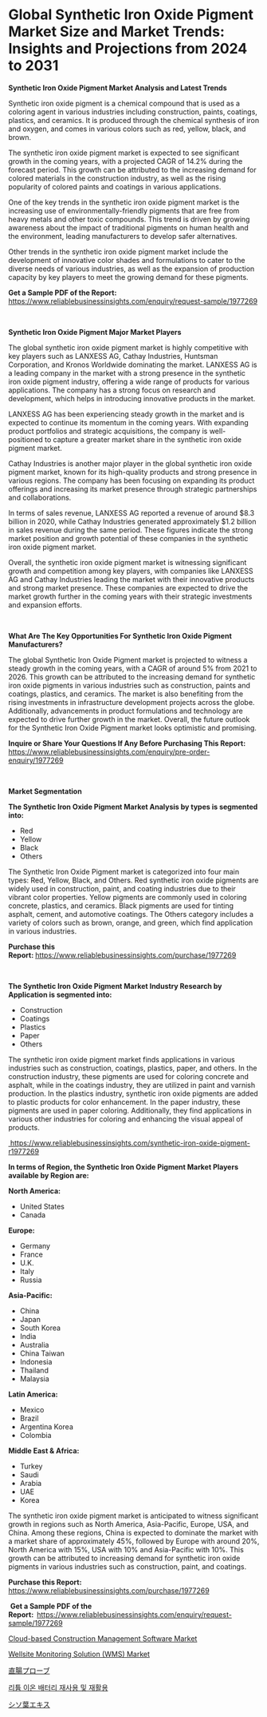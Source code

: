 <p><h1>Global Synthetic Iron Oxide Pigment Market Size and Market Trends: Insights and Projections from 2024 to 2031</h1></p><p><strong>Synthetic Iron Oxide Pigment Market Analysis and Latest Trends</strong></p>
<p><p>Synthetic iron oxide pigment is a chemical compound that is used as a coloring agent in various industries including construction, paints, coatings, plastics, and ceramics. It is produced through the chemical synthesis of iron and oxygen, and comes in various colors such as red, yellow, black, and brown.</p><p>The synthetic iron oxide pigment market is expected to see significant growth in the coming years, with a projected CAGR of 14.2% during the forecast period. This growth can be attributed to the increasing demand for colored materials in the construction industry, as well as the rising popularity of colored paints and coatings in various applications.</p><p>One of the key trends in the synthetic iron oxide pigment market is the increasing use of environmentally-friendly pigments that are free from heavy metals and other toxic compounds. This trend is driven by growing awareness about the impact of traditional pigments on human health and the environment, leading manufacturers to develop safer alternatives.</p><p>Other trends in the synthetic iron oxide pigment market include the development of innovative color shades and formulations to cater to the diverse needs of various industries, as well as the expansion of production capacity by key players to meet the growing demand for these pigments.</p></p>
<p><strong>Get a Sample PDF of the Report:&nbsp;</strong> <a href="https://www.reliablebusinessinsights.com/enquiry/request-sample/1977269">https://www.reliablebusinessinsights.com/enquiry/request-sample/1977269</a></p>
<p>&nbsp;</p>
<p><strong>Synthetic Iron Oxide Pigment Major Market Players</strong></p>
<p><p>The global synthetic iron oxide pigment market is highly competitive with key players such as LANXESS AG, Cathay Industries, Huntsman Corporation, and Kronos Worldwide dominating the market. LANXESS AG is a leading company in the market with a strong presence in the synthetic iron oxide pigment industry, offering a wide range of products for various applications. The company has a strong focus on research and development, which helps in introducing innovative products in the market.</p><p>LANXESS AG has been experiencing steady growth in the market and is expected to continue its momentum in the coming years. With expanding product portfolios and strategic acquisitions, the company is well-positioned to capture a greater market share in the synthetic iron oxide pigment market.</p><p>Cathay Industries is another major player in the global synthetic iron oxide pigment market, known for its high-quality products and strong presence in various regions. The company has been focusing on expanding its product offerings and increasing its market presence through strategic partnerships and collaborations.</p><p>In terms of sales revenue, LANXESS AG reported a revenue of around $8.3 billion in 2020, while Cathay Industries generated approximately $1.2 billion in sales revenue during the same period. These figures indicate the strong market position and growth potential of these companies in the synthetic iron oxide pigment market.</p><p>Overall, the synthetic iron oxide pigment market is witnessing significant growth and competition among key players, with companies like LANXESS AG and Cathay Industries leading the market with their innovative products and strong market presence. These companies are expected to drive the market growth further in the coming years with their strategic investments and expansion efforts.</p></p>
<p>&nbsp;</p>
<p><strong>What Are The Key Opportunities For Synthetic Iron Oxide Pigment Manufacturers?</strong></p>
<p><p>The global Synthetic Iron Oxide Pigment market is projected to witness a steady growth in the coming years, with a CAGR of around 5% from 2021 to 2026. This growth can be attributed to the increasing demand for synthetic iron oxide pigments in various industries such as construction, paints and coatings, plastics, and ceramics. The market is also benefiting from the rising investments in infrastructure development projects across the globe. Additionally, advancements in product formulations and technology are expected to drive further growth in the market. Overall, the future outlook for the Synthetic Iron Oxide Pigment market looks optimistic and promising.</p></p>
<p><strong>Inquire or Share Your Questions If Any Before Purchasing This Report:</strong> <a href="https://www.reliablebusinessinsights.com/enquiry/pre-order-enquiry/1977269">https://www.reliablebusinessinsights.com/enquiry/pre-order-enquiry/1977269</a></p>
<p>&nbsp;</p>
<p><strong>Market Segmentation</strong></p>
<p><strong>The Synthetic Iron Oxide Pigment Market Analysis by types is segmented into:</strong></p>
<p><ul><li>Red</li><li>Yellow</li><li>Black</li><li>Others</li></ul></p>
<p><p>The Synthetic Iron Oxide Pigment market is categorized into four main types: Red, Yellow, Black, and Others. Red synthetic iron oxide pigments are widely used in construction, paint, and coating industries due to their vibrant color properties. Yellow pigments are commonly used in coloring concrete, plastics, and ceramics. Black pigments are used for tinting asphalt, cement, and automotive coatings. The Others category includes a variety of colors such as brown, orange, and green, which find application in various industries.</p></p>
<p><strong>Purchase this Report:&nbsp;</strong><a href="https://www.reliablebusinessinsights.com/purchase/1977269">https://www.reliablebusinessinsights.com/purchase/1977269</a></p>
<p>&nbsp;</p>
<p><strong>The Synthetic Iron Oxide Pigment Market Industry Research by Application is segmented into:</strong></p>
<p><ul><li>Construction</li><li>Coatings</li><li>Plastics</li><li>Paper</li><li>Others</li></ul></p>
<p><p>The synthetic iron oxide pigment market finds applications in various industries such as construction, coatings, plastics, paper, and others. In the construction industry, these pigments are used for coloring concrete and asphalt, while in the coatings industry, they are utilized in paint and varnish production. In the plastics industry, synthetic iron oxide pigments are added to plastic products for color enhancement. In the paper industry, these pigments are used in paper coloring. Additionally, they find applications in various other industries for coloring and enhancing the visual appeal of products.</p></p>
<p><a href="https://www.reliablebusinessinsights.com/synthetic-iron-oxide-pigment-r1977269">&nbsp;https://www.reliablebusinessinsights.com/synthetic-iron-oxide-pigment-r1977269</a></p>
<p><strong>In terms of Region, the Synthetic Iron Oxide Pigment Market Players available by Region are:</strong></p>
<p>
    <p> <strong> North America: </strong>
        <ul>
            <li>United States</li>
            <li>Canada</li>
        </ul>
        </p> 
    <p> <strong> Europe: </strong>
        <ul>
            <li>Germany</li>
            <li>France</li>
            <li>U.K.</li>
            <li>Italy</li>
            <li>Russia</li>
        </ul>
        </p> 
    <p> <strong> Asia-Pacific: </strong>
        <ul>
            <li>China</li>
            <li>Japan</li>
            <li>South Korea</li>
            <li>India</li>
            <li>Australia</li>
            <li>China Taiwan</li>
            <li>Indonesia</li>
            <li>Thailand</li>
            <li>Malaysia</li>
        </ul>
        </p> 
    <p> <strong> Latin America: </strong>
        <ul>
            <li>Mexico</li>
            <li>Brazil</li>
            <li>Argentina Korea</li>
            <li>Colombia</li>
        </ul>
        </p> 
    <p> <strong> Middle East & Africa: </strong>
        <ul>
            <li>Turkey</li>
            <li>Saudi</li>
            <li>Arabia</li>
            <li>UAE</li>
            <li>Korea</li>
        </ul>
    </p>
    </p>
<p><p>The synthetic iron oxide pigment market is anticipated to witness significant growth in regions such as North America, Asia-Pacific, Europe, USA, and China. Among these regions, China is expected to dominate the market with a market share of approximately 45%, followed by Europe with around 20%, North America with 15%, USA with 10% and Asia-Pacific with 10%. This growth can be attributed to increasing demand for synthetic iron oxide pigments in various industries such as construction, paint, and coatings.</p></p>
<p><strong>Purchase this Report: </strong><a href="https://www.reliablebusinessinsights.com/purchase/1977269">https://www.reliablebusinessinsights.com/purchase/1977269</a></p>
<p>&nbsp;<strong>Get a Sample PDF of the Report:&nbsp;&nbsp;</strong><a href="https://www.reliablebusinessinsights.com/enquiry/request-sample/1977269">https://www.reliablebusinessinsights.com/enquiry/request-sample/1977269</a></p>
<p><strong></strong></p>
<p><p><a href="https://github.com/gamblestampleyjenny50m5sl6/Market-Research-Report-List-3/blob/main/cloud-based-construction-management-software-market.md">Cloud-based Construction Management Software Market</a></p><p><a href="https://github.com/nicholepatriciadoylenwnrjr0/Market-Research-Report-List-3/blob/main/wellsite-monitoring-solution-wms-market.md">Wellsite Monitoring Solution (WMS) Market</a></p><p><a href="https://medium.com/@candiceveum_27405/%E7%9B%B4%E8%85%B8%E3%83%97%E3%83%AD%E3%83%BC%E3%83%96%E5%B8%82%E5%A0%B4-%E7%AB%B6%E4%BA%89%E5%88%86%E6%9E%90-%E5%B8%82%E5%A0%B4%E5%8B%95%E5%90%91-2031%E5%B9%B4%E3%81%BE%E3%81%A7%E3%81%AE%E4%BA%88%E6%B8%AC-5e0ecb0db4be">直腸プローブ</a></p><p><a href="https://medium.com/@fosterfahey1971/%EB%A6%AC%ED%8A%AC%EC%9D%B4%EC%98%A8-%EB%B0%B0%ED%84%B0%EB%A6%AC-%EC%9E%AC%ED%99%9C%EC%9A%A9-%EB%B0%8F-%EC%9E%AC%ED%99%9C%EC%9A%A9-%EC%8B%9C%EC%9E%A5%EC%9D%80-%EC%8B%9C%EC%9E%A5-%EC%A0%90%EC%9C%A0%EC%9C%A8-%EC%8B%9C%EC%9E%A5-%EB%8F%99%ED%96%A5-%EB%B0%8F-%EC%8B%9C%EC%9E%A5-%EC%84%B1%EC%9E%A5%EC%97%90-%EB%8C%80%ED%95%9C-%EC%A0%95%EB%B3%B4%EB%A5%BC-%EC%A0%9C%EA%B3%B5%ED%95%A9%EB%8B%88%EB%8B%A4-866c2838f4a7">리튬 이온 배터리 재사용 및 재활용</a></p><p><a href="https://medium.com/@karinaokon69/%E7%B4%AB%E8%98%87%E8%91%89%E3%82%A8%E3%82%AD%E3%82%B9%E5%B8%82%E5%A0%B4%E3%83%A1%E3%83%88%E3%83%AA%E3%82%AF%E3%82%B9%E3%81%AE%E3%83%87%E3%82%B3%E3%83%BC%E3%83%87%E3%82%A3%E3%83%B3%E3%82%B0-%E5%B8%82%E5%A0%B4%E3%82%B7%E3%82%A7%E3%82%A2-%E3%83%88%E3%83%AC%E3%83%B3%E3%83%89-%E6%88%90%E9%95%B7%E3%83%91%E3%82%BF%E3%83%BC%E3%83%B3-19c21041bf6d">シソ葉エキス</a></p></p>